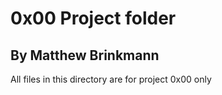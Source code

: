 # 0x00 Project folder
## By Matthew Brinkmann

All files in this directory are for project 0x00 only
